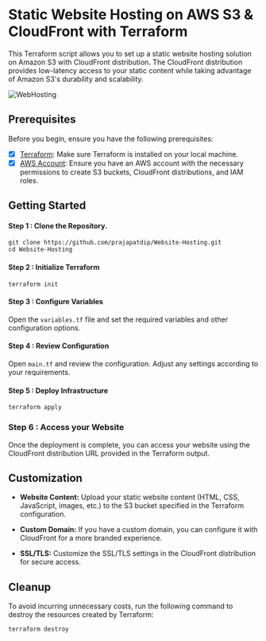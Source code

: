 # Static Website Hosting on AWS S3 & CloudFront with Terraform

This Terraform script allows you to set up a static website hosting solution on Amazon S3 with CloudFront distribution. The CloudFront distribution provides low-latency access to your static content while taking advantage of Amazon S3's durability and scalability.

![WebHosting](https://github.com/prajapatdip/Website-Hosting/assets/104031556/6b4a8613-77f5-49be-8332-de3feb3ec539)

## Prerequisites

Before you begin, ensure you have the following prerequisites:

- [x]  [Terraform](https://developer.hashicorp.com/terraform/tutorials/aws-get-started/install-cli): Make sure Terraform is installed on your local machine.
- [X]  [AWS Account](https://aws.amazon.com/console/): Ensure you have an AWS account with the necessary permissions to create S3 buckets, CloudFront distributions, and IAM roles.

## Getting Started

#### Step 1 : Clone the Repository.

```
git clone https://github.com/prajapatdip/Website-Hosting.git
cd Website-Hosting
```

#### Step 2 : Initialize Terraform

```
terraform init
```

#### Step 3 : Configure Variables
Open the `variables.tf` file and set the required variables and other configuration options.

#### Step 4 : Review Configuration
Open `main.tf` and review the configuration. Adjust any settings according to your requirements.

#### Step 5 : Deploy Infrastructure

```
terraform apply
```

### Step 6 : Access your Website
Once the deployment is complete, you can access your website using the CloudFront distribution URL provided in the Terraform output.

## Customization

* __Website Content:__ Upload your static website content (HTML, CSS, JavaScript, images, etc.) to the S3 bucket specified in the Terraform configuration.

* __Custom Domain:__ If you have a custom domain, you can configure it with CloudFront for a more branded experience.

* __SSL/TLS:__ Customize the SSL/TLS settings in the CloudFront distribution for secure access.

## Cleanup

To avoid incurring unnecessary costs, run the following command to destroy the resources created by Terraform:

```
terraform destroy
```
